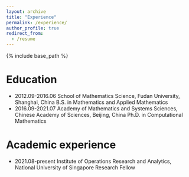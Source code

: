```yaml
---
layout: archive
title: "Experience"
permalink: /experience/
author_profile: true
redirect_from:
  - /resume
---
```


{% include base_path %}

Education
======
* 2012.09-2016.06
  School of Mathematics Science, Fudan University, Shanghai, China
  B.S. in Mathematics and Applied Mathematics
* 2016.09-2021.07
  Academy of Mathematics and Systems Sciences, Chinese Academy of Sciences, Beijing, China
  Ph.D. in Computational Mathematics

Academic experience
======
* 2021.08-present
  Institute of Operations Research and Analytics, National University of Singapore
  Research Fellow
